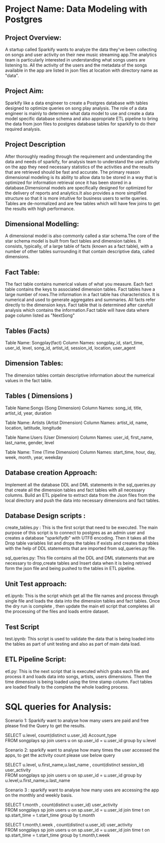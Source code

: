 
# Project Name: Data Modeling with Postgres

<H2> Project Overview: </H2>
A startup called Sparkify wants to analyze the data they've been collecting on songs and user activity on their new music streaming app.The analytics team is particularly interested in understanding  what songs users are listening to. All the activity of the users and the metadata of the songs available in the app are listed in json files at location with directory name as "data". 

<H2>Project Aim: </H2>
Sparkify like a data engineer to create a Postgres database with tables designed to optimize queries on song play analysis. The role of a data engineer is mainly to determine what data model to use and create a data model specific database schema and also appropriate ETL pipeline to bring the data from json files to postgres database tables for sparkify to do their required analysis. 

<H2> Project Description</H2>
After thoroughly reading through the requirement and understanding the data and needs of sparkify, for analysis team to understand the user activity on the app they need necessary statistics of the activities and the results that are retrieved should be fast and accurate. The primary reason dimensional modeling is its ability to allow data to be stored in a way that is optimized for information retrieval once it has been stored in a database.Dimensional models are specifically designed for optimized for the delivery of reports and analytics.It also provides a more simplified structure so that it is more intuitive for business users to write queries. Tables are de-normalized and are few tables which will have few joins to get the results with high performance. 

<H2>Dimensional Modelling: </H2>
A dimensional model is also commonly called a star schema.The core of the star schema model is built from fact tables and dimension tables. It consists, typically, of a large table of facts (known as a fact table), with a number of other tables surrounding it that contain descriptive data, called dimensions. 

<H2>Fact Table: </H2>
The fact table contains numerical values of what you measure. Each fact table contains the keys to associated dimension tables. Fact tables have a large number of rows.The information in a fact table has characteristics. It is numerical and used to generate aggregates and summaries. All facts refer directly to the dimension keys. Fact table that is determined after carefull analysis which contains the information.Fact table will have data where page column listed as "NextSong" 

<H2>Tables (Facts) </H2>
Table Name: Songplay(fact)
Column Names: songplay_id, start_time, user_id, level, song_id, artist_id, session_id, location, user_agent


<H2> Dimension Tables: </H2>
The dimension tables contain descriptive information about the numerical values in the fact table. 

<H2>Tables ( Dimensions )</H2>

Table Name:Songs (Song Dimension)
Column Names: song_id, title, artist_id, year, duration

Table Name: Artists (Artist Dimension)
Column Names: artist_id, name, location, lattitude, longitude

Table Name:Users (User Dimension)
Column Names: user_id, first_name, last_name, gender, level

Table Name: Time (Time Dimension)
Column Names: start_time, hour, day, week, month, year, weekday


<H2> Database creation Approach: </H2>
Implement all the database DDL and DML statements in the sql_queries.py that create all the dimension tables and fact tables with all necessary columns. Build an ETL pipeline to extract data from the Json files from the local directory and  push the data into necessary dimensions and fact tables. 

 
<H2> Database Design scripts : </H2>
create_tables.py : This is the first script that need to be executed. The main purpose of this script is to connect to postgres as an admin user and creates a database "sparkifydb" with UTF8 encoding. Then it takes all the Drop table variables list and drops the tables if exists and creates the tables with the help of DDL statements that are imported from sql_queries.py file. 

sql_queries.py: This file contains all the DDL and DML statements that are necessary to drop,create tables and Insert data when it is being retrived form the json file and being pushed to the tables in ETL pipeline.

<H2> Unit Test approach: </H2>
etl.ipynb: This is the script which get all the file names and process through single file and loads the data into the dimension tables and fact tables. Once the dry run is complete , then update the main etl script that completes all the processing of the files and loads entire dataset.

<H2> Test Script </H2> 
test.ipynb: This script is used to validate the data that is being loaded into the tables as part of unit testing and also as part of main data load. 

<H2>ETL Pipeline Script:</H2>
etl.py: This is the next script that is executed which grabs each file and process it and loads data into songs, artists, users dimensions. Then the time dimension is being loaded using the time stamp column. Fact tables are loaded finally to the complete the whole loading process.

<H1> SQL queries for Analysis: </H1>

Scenario 1: Sparkify want to analyse how many users are paid and free please find the Query to get the results. 

SELECT u.level, count(distinct u.user_id) Account_type  
FROM songplays sp join users u on sp.user_id = u.user_id 
group by u.level

Scenario 2: sparkify want to analyse how many times the user accessed the apps, to get the activity count please use below query

SELECT u.level, u.first_name,u.last_name , count(distinct session_id) user_activity  
FROM songplays sp join users u on sp.user_id = u.user_id 
group by u.level,u.first_name,u.last_name

Scenario 3 : sparkify want to analyse how many uses are accessing the app on the monthly and weekly basis. 

SELECT t.month , count(distinct u.user_id) user_activity  
FROM songplays sp join users u on sp.user_id = u.user_id  join time t on sp.start_time = t.start_time 
group by t.month


SELECT t.month,t.week , count(distinct u.user_id) user_activity  
FROM songplays sp join users u on sp.user_id = u.user_id  join time t on sp.start_time = t.start_time 
group by t.month,t.week





